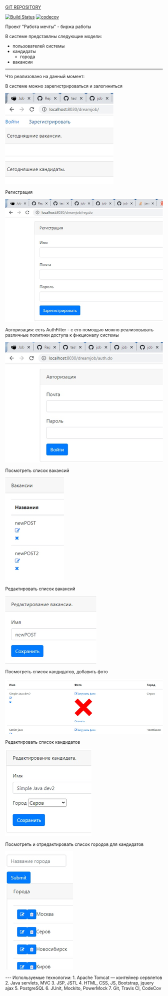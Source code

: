 [GIT REPOSITORY](https://github.com/i3acsi/job4j_dreamjob.git)

[![Build Status](https://travis-ci.org/i3acsi/job4j_dreamjob.svg?branch=master)](https://travis-ci.org/i3acsi/job4j_dreamjob)
[![codecov](https://codecov.io/gh/i3acsi/job4j_dreamjob/branch/master/graph/badge.svg?token=9RQSL2GZ16)](https://codecov.io/gh/i3acsi/job4j_dreamjob)

Проект  "Работа мечты" - биржа работы

В системе представлны следующие модели:
 
 + пользователей системы
 + кандидаты
    + города
 + вакансии
- - -
Что реализовано на данный момент:
 <div> 
 В системе можно зарегистрироваться и залогиниться
 
 ![alt text](imgs/regLogin1.jpg "")
 </div>
 
 <div>
 Регистрация
 
 ![alt text](imgs/regDo2.jpg "")
 </div>
 
 <div>
 Авторизация:
  <tr>
   есть AuthFilter - с его помощью можно реализовывать различные политики доступа к фнкционалу системы
 </tr>

 ![alt text](imgs/login3.jpg)
 </div>
 
 <div>
 Посмотреть список вакансий
 
 ![alt text](imgs/posts.jpg)
 </div>
 
 <div>
 Редактировать список вакансий
 
 ![alt text](imgs/posts_edit.jpg)
 </div>
 
 <div>
 Посмотреть список кандидатов, добавить фото
 
 ![alt text](imgs/candidates.jpg)
 </div> 
 
 <div>
 Редактировать список кандидатов
 
 ![alt text](imgs/candidates_edit.jpg)
 </div>
 
 <div>
 Посмотреть и отредактировать список городов для кандидатов
 
 ![alt text](imgs/cities.jpg) 
 </div>
 ---
  Используемые технологии:
 1. Apache Tomcat — контейнер сервлетов
 2. Java servlets, MVC
 3. JSP, JSTL
 4. HTML, CSS, JS, Bootstrap, jquery ajax
 5. PostgreSQL 
 6. JUnit, Mockito, PowerMock
 7. Git, Travis CI, CodeCov